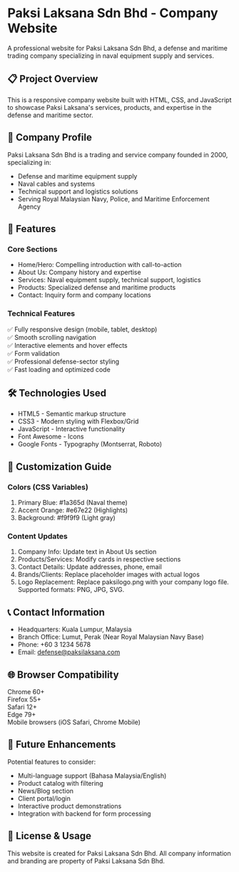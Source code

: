 # Paksi Laksana Sdn Bhd - Company Website

A professional website for Paksi Laksana Sdn Bhd, a defense and maritime trading company specializing in naval equipment supply and services.

## 📋 Project Overview

This is a responsive company website built with HTML, CSS, and JavaScript to showcase Paksi Laksana's services, products, and expertise in the defense and maritime sector.

## 🎯 Company Profile

Paksi Laksana Sdn Bhd is a trading and service company founded in 2000, specializing in:

- Defense and maritime equipment supply  
- Naval cables and systems  
- Technical support and logistics solutions  
- Serving Royal Malaysian Navy, Police, and Maritime Enforcement Agency  

## 🚀 Features

### Core Sections

- Home/Hero: Compelling introduction with call-to-action  
- About Us: Company history and expertise  
- Services: Naval equipment supply, technical support, logistics  
- Products: Specialized defense and maritime products  
- Contact: Inquiry form and company locations  

### Technical Features  

✅ Fully responsive design (mobile, tablet, desktop)  
✅ Smooth scrolling navigation  
✅ Interactive elements and hover effects  
✅ Form validation  
✅ Professional defense-sector styling  
✅ Fast loading and optimized code  

## 🛠️ Technologies Used  

- HTML5 - Semantic markup structure  
- CSS3 - Modern styling with Flexbox/Grid  
- JavaScript - Interactive functionality  
- Font Awesome - Icons  
- Google Fonts - Typography (Montserrat, Roboto)  

## 🎨 Customization Guide

### Colors (CSS Variables)

1. Primary Blue: #1a365d (Naval theme)  
2. Accent Orange: #e67e22 (Highlights)  
3. Background: #f9f9f9 (Light gray)  

### Content Updates

1. Company Info: Update text in About Us section  
2. Products/Services: Modify cards in respective sections  
3. Contact Details: Update addresses, phone, email  
4. Brands/Clients: Replace placeholder images with actual logos  
5. Logo Replacement: Replace paksilogo.png with your company logo file. Supported formats: PNG, JPG, SVG.

## 📞 Contact Information

- Headquarters: Kuala Lumpur, Malaysia   
- Branch Office: Lumut, Perak (Near Royal Malaysian Navy Base)  
- Phone: +60 3 1234 5678  
- Email: defense@paksilaksana.com  

## 🌐 Browser Compatibility

Chrome 60+  
Firefox 55+  
Safari 12+  
Edge 79+  
Mobile browsers (iOS Safari, Chrome Mobile)  

## 🔧 Future Enhancements

Potential features to consider:  
  
- Multi-language support (Bahasa Malaysia/English)  
- Product catalog with filtering  
- News/Blog section  
- Client portal/login  
- Interactive product demonstrations  
- Integration with backend for form processing  

## 📝 License & Usage

This website is created for Paksi Laksana Sdn Bhd. All company information and branding are property of Paksi Laksana Sdn Bhd.
